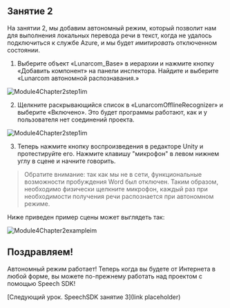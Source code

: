 ## <a name="lesson-2"></a>Занятие 2

На занятии 2, мы добавим автономный режим, который позволит нам для выполнения локальных перевода речи в текст, когда не удалось подключиться к службе Azure, и мы будет *имитировать* отключенном состоянии.

1. Выберите объект «Lunarcom_Base» в иерархии и нажмите кнопку «Добавить компонент» на панели инспектора. Найдите и выберите «Lunarcom автономной распознавания.»

![Module4Chapter2step1im](images/module4chapter2step1im.PNG)



2. Щелкните раскрывающийся список в «LunarcomOfflineRecognizer» и выберите «Включено». Это будет программы работают, как и у пользователя нет соединений проекта. 

![Module4Chapter2step1im](images/module4chapter2step2im.PNG)

3. Теперь нажмите кнопку воспроизведения в редакторе Unity и протестируйте его. Нажмите клавишу "микрофон" в левом нижнем углу в сцене и начните говорить. 

> Обратите внимание: так как мы не в сети, функциональные возможности пробуждения Word был отключен. Таким образом, необходимо физически щелкните микрофон, каждый раз при необходимости получения речи распознается при автономном режиме. 

Ниже приведен пример сцены может выглядеть так:

![Module4Chapter2exampleim](images/module4chapter2exampleim.PNG)

## <a name="congratulations"></a>Поздравляем!

Автономный режим работает! Теперь когда вы будете от Интернета в любой форме, вы можете по-прежнему работать над проектом с помощью Speech SDK! 

[Следующий урок. SpeechSDK занятие 3](link placeholder)

